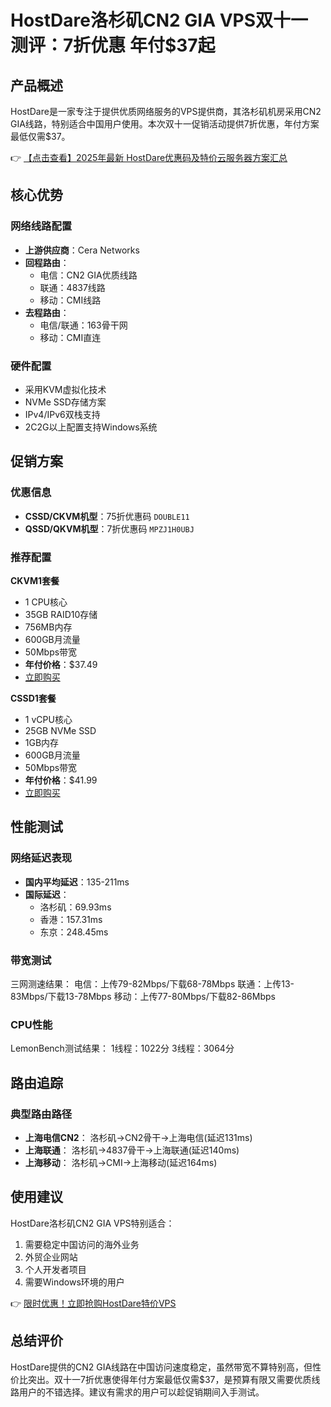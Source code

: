 # HostDare洛杉矶CN2 GIA VPS双十一测评：7折优惠 年付$37起

## 产品概述

HostDare是一家专注于提供优质网络服务的VPS提供商，其洛杉矶机房采用CN2 GIA线路，特别适合中国用户使用。本次双十一促销活动提供7折优惠，年付方案最低仅需$37。

👉 [【点击查看】2025年最新 HostDare优惠码及特价云服务器方案汇总](https://bit.ly/hostdare)

## 核心优势

### 网络线路配置
- **上游供应商**：Cera Networks
- **回程路由**：
  - 电信：CN2 GIA优质线路
  - 联通：4837线路
  - 移动：CMI线路
- **去程路由**：
  - 电信/联通：163骨干网
  - 移动：CMI直连

### 硬件配置
- 采用KVM虚拟化技术
- NVMe SSD存储方案
- IPv4/IPv6双栈支持
- 2C2G以上配置支持Windows系统

## 促销方案

### 优惠信息
- **CSSD/CKVM机型**：75折优惠码 `DOUBLE11`
- **QSSD/QKVM机型**：7折优惠码 `MPZJ1H0UBJ`

### 推荐配置

**CKVM1套餐**
- 1 CPU核心
- 35GB RAID10存储
- 756MB内存
- 600GB月流量
- 50Mbps带宽
- **年付价格**：$37.49
- [立即购买](https://bit.ly/hostdare)

**CSSD1套餐**
- 1 vCPU核心
- 25GB NVMe SSD
- 1GB内存
- 600GB月流量
- 50Mbps带宽
- **年付价格**：$41.99
- [立即购买](https://bit.ly/hostdare)

## 性能测试

### 网络延迟表现
- **国内平均延迟**：135-211ms
- **国际延迟**：
  - 洛杉矶：69.93ms
  - 香港：157.31ms
  - 东京：248.45ms

### 带宽测试

三网测速结果：
电信：上传79-82Mbps/下载68-78Mbps
联通：上传13-83Mbps/下载13-78Mbps
移动：上传77-80Mbps/下载82-86Mbps

### CPU性能

LemonBench测试结果：
1线程：1022分
3线程：3064分

## 路由追踪

### 典型路由路径
- **上海电信CN2**：
  洛杉矶→CN2骨干→上海电信(延迟131ms)
- **上海联通**：
  洛杉矶→4837骨干→上海联通(延迟140ms)
- **上海移动**：
  洛杉矶→CMI→上海移动(延迟164ms)

## 使用建议

HostDare洛杉矶CN2 GIA VPS特别适合：
1. 需要稳定中国访问的海外业务
2. 外贸企业网站
3. 个人开发者项目
4. 需要Windows环境的用户

👉 [限时优惠！立即抢购HostDare特价VPS](https://bit.ly/hostdare)

## 总结评价

HostDare提供的CN2 GIA线路在中国访问速度稳定，虽然带宽不算特别高，但性价比突出。双十一7折优惠使得年付方案最低仅需$37，是预算有限又需要优质线路用户的不错选择。建议有需求的用户可以趁促销期间入手测试。